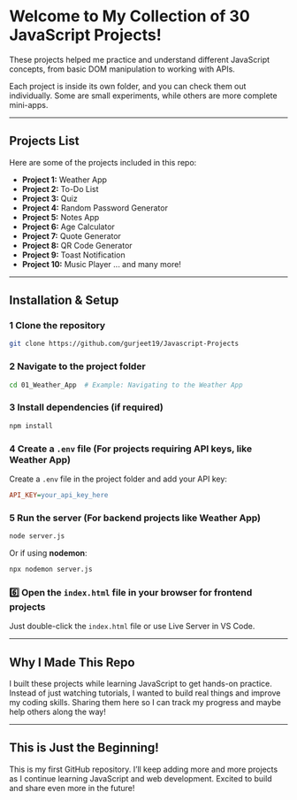 # Welcome to My Collection of 30 JavaScript Projects! 

These projects helped me practice and understand different JavaScript concepts, from basic DOM manipulation to working with APIs.

Each project is inside its own folder, and you can check them out individually. Some are small experiments, while others are more complete mini-apps.

---

##  Projects List
Here are some of the projects included in this repo:

- **Project 1:** Weather App
- **Project 2:** To-Do List
- **Project 3:** Quiz
- **Project 4:** Random Password Generator
- **Project 5:** Notes App
- **Project 6:** Age Calculator
- **Project 7:** Quote Generator
- **Project 8:** QR Code Generator
- **Project 9:** Toast Notification
- **Project 10:** Music Player 
... and many more!

---

##  Installation & Setup

### 1️ Clone the repository
```sh
git clone https://github.com/gurjeet19/Javascript-Projects
```

### 2️ Navigate to the project folder
```sh
cd 01_Weather_App  # Example: Navigating to the Weather App
```

### 3️ Install dependencies (if required)
```sh
npm install
```

### 4️ Create a `.env` file (For projects requiring API keys, like Weather App)
Create a `.env` file in the project folder and add your API key:
```ini
API_KEY=your_api_key_here
```

### 5️ Run the server (For backend projects like Weather App)
```sh
node server.js
```

Or if using **nodemon**:
```sh
npx nodemon server.js
```

### 6️⃣ Open the `index.html` file in your browser for frontend projects
Just double-click the `index.html` file or use Live Server in VS Code.

---

##  Why I Made This Repo
I built these projects while learning JavaScript to get hands-on practice. Instead of just watching tutorials, I wanted to build real things and improve my coding skills. Sharing them here so I can track my progress and maybe help others along the way!

---

##  This is Just the Beginning!
This is my first GitHub repository. I’ll keep adding more and more projects as I continue learning JavaScript and web development. Excited to build and share even more in the future! 